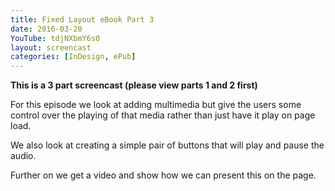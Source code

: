 ```yaml
---
title: Fixed Layout eBook Part 3
date: 2016-03-20
YouTube: tdjNXbmY6s0
layout: screencast
categories: [InDesign, ePub]
---
```

**This is a 3 part screencast (please view parts 1 and 2 first)**

For this episode we look at adding multimedia but give the users some control over the playing of that media rather than just have it play on page load.

We also look at creating a simple pair of buttons that will play and pause the audio.

Further on we get a video and show how we can present this on the page.
